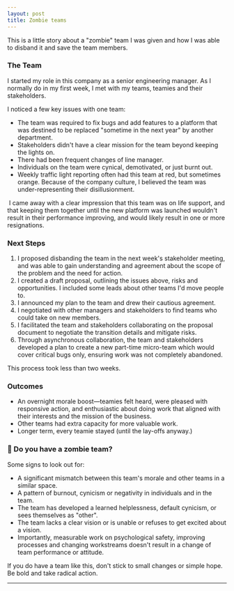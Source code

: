 ```yaml
---
layout: post
title: Zombie teams
---
```

This is a little story about a "zombie" team I was given and how I was able to disband it and save the team members.

<!--more-->

### The Team
I started my role in this company as a senior engineering manager. As I normally do in my first week, I met with my teams, teamies and their stakeholders.

I noticed a few key issues with one team:
* The team was required to fix bugs and add features to a platform that was destined to be replaced "sometime in the next year" by another department.
* Stakeholders didn't have a clear mission for the team beyond keeping the lights on.
* There had been frequent changes of line manager.
* Individuals on the team were cynical, demotivated, or just burnt out.
* Weekly traffic light reporting often had this team at red, but sometimes orange. Because of the company culture, I believed the team was under-representing their disillusionment.

 I came away with a clear impression that this team was on life support, and that keeping them together until the new platform was launched wouldn't result in their performance improving, and would likely result in one or more resignations.

### Next Steps
1. I proposed disbanding the team in the next week's stakeholder meeting, and was able to gain understanding and agreement about the scope of the problem and the need for action.
2. I created a draft proposal, outlining the issues above, risks and opportunities. I included some leads about other teams I'd move people to.
3. I announced my plan to the team and drew their cautious agreement.
4. I negotiated with other managers and stakeholders to find teams who could take on new members.
5. I facilitated the team and stakeholders collaborating on the proposal document to negotiate the transition details and mitigate risks.
6. Through asynchronous collaboration, the team and stakeholders developed a plan to create a new part-time micro-team which would cover critical bugs only, ensuring work was not completely abandoned.

This process took less than two weeks.

### Outcomes
* An overnight morale boost—teamies felt heard, were pleased with responsive action, and enthusiastic about doing work that aligned with their interests and the mission of the business.
* Other teams had extra capacity for more valuable work.
* Longer term, every teamie stayed (until the lay-offs anyway.)

### 🚩 Do you have a zombie team?
Some signs to look out for:
* A significant mismatch between this team's morale and other teams in a similar space.
* A pattern of burnout, cynicism or negativity in individuals and in the team.
* The team has developed a learned helplessness, default cynicism, or sees themselves as "other".
* The team lacks a clear vision or is unable or refuses to get excited about a vision.
* Importantly, measurable work on psychological safety, improving processes and changing workstreams doesn't result in a change of team performance or attitude.

If you do have a team like this, don't stick to small changes or simple hope. Be bold and take radical action.

-----
